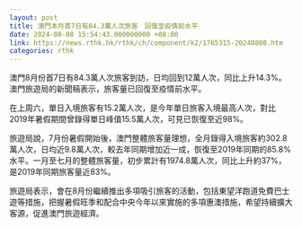 ```yaml
---
layout: post
title: 澳門本月首7日有84.3萬人次旅客　回復至疫情前水平
date: 2024-08-08 15:54:43.000000000 +08:00
link: https://news.rthk.hk/rthk/ch/component/k2/1765315-20240808.htm
categories: rthk
---
```


澳門8月份首7日有84.3萬人次旅客到訪，日均回到12萬人次，同比上升14.3%。澳門旅遊局的新聞稿表示，旅客量已回復至疫情前水平。

在上周六，單日入境旅客有15.2萬人次，是今年單日旅客入境最高人次，對比2019年暑假期間曾錄得單日峰值15.5萬人次，可見已恢復至近98%。

旅遊局說，7月份暑假開始後，澳門整體旅客量理想，全月錄得入境旅客約302.8萬人次，日均近9.8萬人次，較去年同期增加近一成，恢復至2019年同期的85.8%水平。一月至七月的整體旅客量，初步累計有1974.8萬人次，同比上升約37%，是2019年同期旅客量近83%。

旅遊局表示，會在8月份繼續推出多項吸引旅客的活動，包括東望洋跑道免費巴士遊等措施，把握暑假旺季和配合中央今年以來實施的多項惠澳措施，希望持續擴大客源，促進澳門旅遊經濟。
